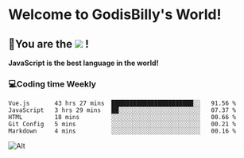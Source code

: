 # Welcome to GodisBilly's World!
## :partying_face:You are the  ![](https://visitor-badge.glitch.me/badge?page_id=Godisbilly.readme) !
**JavaScript is the best language in the world!**
### :computer:Coding time Weekly
  <!--START_SECTION:waka-->
```text
Vue.js       43 hrs 27 mins  ███████████████████████░░   91.56 % 
JavaScript   3 hrs 29 mins   ██░░░░░░░░░░░░░░░░░░░░░░░   07.37 % 
HTML         18 mins         ░░░░░░░░░░░░░░░░░░░░░░░░░   00.66 % 
Git Config   5 mins          ░░░░░░░░░░░░░░░░░░░░░░░░░   00.21 % 
Markdown     4 mins          ░░░░░░░░░░░░░░░░░░░░░░░░░   00.16 % 
```
<!--END_SECTION:waka-->
![Alt](https://repobeats.axiom.co/api/embed/eeff64f6cf3d966257bdb597911b88a4c137d508.svg "Repobeats analytics image")
